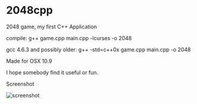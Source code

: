 2048cpp
=======

2048 game, my first C++ Application

compile: g++ game.cpp main.cpp -lcurses -o 2048

gcc 4.6.3 and possibly older:
g++ -std=c++0x game.cpp main.cpp -o 2048

Made for OSX 10.9

I hope somebody find it useful or fun.

Screenshot

![screenshot](https://github.com/oscarkraemer/2048cpp/blob/master/screenshot.png?raw=true)
